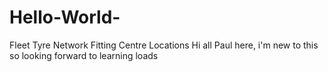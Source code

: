 # Hello-World-
Fleet Tyre Network Fitting Centre Locations
Hi all
Paul here, i'm new to this so looking forward to learning loads 
